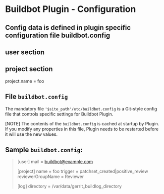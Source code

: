 Buildbot Plugin - Configuration
===============================

Config data is defined in plugin specific configuration file
buildbot.config
--------------

user section
--------------

project section
---------------
project.name = foo

File `buildbot.config`
------------------------

The mandatory file `'$site_path'/etc/buildbot.config` 
is a Git-style config file that controls specific settings for Buildbot
Plugin.

[NOTE]
The contents of the `buildbot.config` is cached at startup by Plugin. 
If you modify any properties in this file, Plugin needs to be restarted 
before it will use the new values.

Sample `buildbot.config`:
------------------------
> [user]
>  mail = buildbot@example.com
>
>[project]
>  name = foo
>  trigger = patchset_created|positive_review
>  reviewerGroupName = Reviewer
>
>[log]
>  directory = /var/data/gerrit_buildlog_directory


